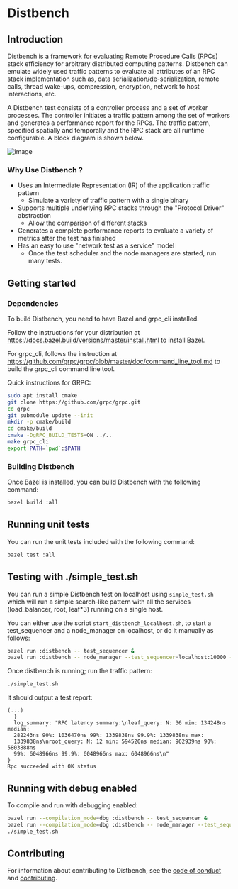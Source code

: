 # Distbench

## Introduction

Distbench is a framework for evaluating Remote Procedure Calls (RPCs) stack efficiency for 
arbitrary distributed computing patterns. Distbench can emulate widely used traffic patterns to 
evaluate all attributes of an RPC stack implementation such as, data serialization/de-serialization,
remote calls, thread wake-ups, compression, encryption, network to host interactions, etc.

A Distbench test consists of a controller process and a set of worker processes. The controller initiates
a traffic pattern among the set of workers and generates a performance report for the RPCs. The traffic
pattern, specified spatially and temporally and the RPC stack are all runtime configurable.
A block diagram is shown below.

![image](https://user-images.githubusercontent.com/22774907/122141907-2cfe0200-ce03-11eb-8c43-ce679d9639ac.png)

### Why Use Distbench ?



- Uses an Intermediate Representation (IR) of the application traffic pattern
  - Simulate a variety of traffic pattern with a single binary
- Supports multiple underlying RPC stacks through the "Protocol Driver"
  abstraction
  - Allow the comparison of different stacks
- Generates a complete performance reports to evaluate a variety of metrics
  after the test has finished
- Has an easy to use "network test as a service" model
  - Once the test scheduler and the node managers are started, run many tests.

## Getting started

### Dependencies

To build Distbench, you need to have Bazel and grpc\_cli installed.

Follow the instructions for your distribution at
<https://docs.bazel.build/versions/master/install.html> to install Bazel.

For grpc\_cli, follows the instruction at
<https://github.com/grpc/grpc/blob/master/doc/command_line_tool.md> to build
the grpc\_cli command line tool.

Quick instructions for GRPC:

```bash
sudo apt install cmake
git clone https://github.com/grpc/grpc.git
cd grpc
git submodule update --init
mkdir -p cmake/build
cd cmake/build
cmake -DgRPC_BUILD_TESTS=ON ../..
make grpc_cli
export PATH=`pwd`:$PATH
```

### Building Distbench

Once Bazel is installed, you can build Distbench with the following command:
```bash
bazel build :all
```

## Running unit tests

You can run the unit tests included with the following command:

```bash
bazel test :all
```

## Testing with ./simple\_test.sh

You can run a simple Distbench test on localhost using `simple_test.sh` which
will run a simple search-like pattern with all the services (load\_balancer,
root, leaf\*3) running on a single host.

You can either use the script `start_distbench_localhost.sh`,
to start a test\_sequencer and a node\_manager on localhost, or do it
manually as follows:
```bash
bazel run :distbench -- test_sequencer &
bazel run :distbench -- node_manager --test_sequencer=localhost:10000 --port=9999 &
```

Once distbench is running; run the traffic pattern:
```bash
./simple_test.sh
```

It should output a test report:
```
(...)
  }
  log_summary: "RPC latency summary:\nleaf_query: N: 36 min: 134248ns median:
  282243ns 90%: 1036470ns 99%: 1339838ns 99.9%: 1339838ns max:
  1339838ns\nroot_query: N: 12 min: 594520ns median: 962939ns 90%: 5803888ns
  99%: 6048966ns 99.9%: 6048966ns max: 6048966ns\n"
}
Rpc succeeded with OK status
```

## Running with debug enabled

To compile and run with debugging enabled:

```bash
bazel run --compilation_mode=dbg :distbench -- test_sequencer &
bazel run --compilation_mode=dbg :distbench -- node_manager --test_sequencer=localhost:10000 --port=9999 &
./simple_test.sh
```

## Contributing

For information about contributing to Distbench, see the
[code of conduct](docs/code-of-conduct.md) and [contributing](docs/contributing.md).
